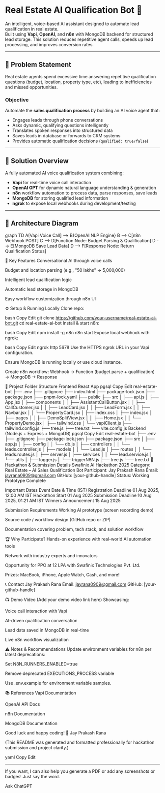 #  Real Estate AI  Qualification Bot 🤖

An intelligent, voice-based AI assistant designed to automate lead qualification in real estate.  
Built using **Vapi**, **OpenAI**, and **n8n** with MongoDB backend for structured lead storage. This solution reduces repetitive agent calls, speeds up lead processing, and improves conversion rates.

---

## 📌 Problem Statement

Real estate agents spend excessive time answering repetitive qualification questions (budget, location, property type, etc), leading to inefficiencies and missed opportunities.

### Objective

Automate the **sales qualification process** by building an AI voice agent that:

- Engages leads through phone conversations
- Asks dynamic, qualifying questions intelligently
- Translates spoken responses into structured data
- Saves leads in database or forwards to CRM systems
- Provides automatic qualification decisions (`qualified: true/false`)

---

## 🚀 Solution Overview

A fully automated AI voice qualification system combining:

- **Vapi** for real-time voice call interaction  
- **OpenAI GPT** for dynamic natural language understanding & generation  
- **n8n** workflow automation to process data, parse responses, save leads  
- **MongoDB** for storing qualified lead information  
- **ngrok** to expose local webhooks during development/testing  

---

## 🧠 Architecture Diagram



graph TD
  A[Vapi Voice Call] --> B{OpenAI NLP Engine}
  B --> C[n8n Webhook POST]
  C --> D[Function Node: Budget Parsing & Qualification]
  D --> E[MongoDB Save Lead Data]
  D --> F[Response Node: Return Qualification Status]
  
🧱 Key Features
Conversational AI through voice calls

Budget and location parsing (e.g., "50 lakhs" → 5,000,000)

Intelligent lead qualification logic

Automatic lead storage in MongoDB

Easy workflow customization through n8n UI

⚙️ Setup & Running Locally
Clone repo:

bash
Copy
Edit
git clone https://github.com/your-username/real-estate-ai-bot.git
cd real-estate-ai-bot
Install & start n8n:

bash
Copy
Edit
npm install -g n8n
n8n start
Expose local webhook with ngrok:

bash
Copy
Edit
ngrok http 5678
Use the HTTPS ngrok URL in your Vapi configuration.

Ensure MongoDB is running locally or use cloud instance.

Create n8n workflow:
Webhook → Function (budget parse + qualification) → MongoDB → Response

📁 Project Folder Structure
Frontend React App
pgsql
Copy
Edit
real-estate-bot
├── .env
├── .gitignore
├── index.html
├── package-lock.json
├── package.json
├── pnpm-lock.yaml
├── public
├── src
│   ├── api.js
│   ├── App.jsx
│   ├── components
│   │   ├── AssistantCallButton.jsx
│   │   ├── CallCustomer.jsx
│   │   ├── LeadCard.jsx
│   │   ├── LeadForm.jsx
│   │   ├── Navbar.jsx
│   │   └── PropertyCard.jsx
│   ├── index.css
│   ├── index.jsx
│   ├── pages
│   │   ├── DemoSplitView.jsx
│   │   ├── Home.jsx
│   │   └── PropertyDemo.jsx
│   ├── tailwind.css
│   └── vapiClient.js
├── tailwind.config.js
├── tree.js
├── tree.txt
└── vite.config.js
Backend (Node.js + Express + MongoDB)
pgsql
Copy
Edit
real-estate-bot
├── .env
├── .gitignore
├── package-lock.json
├── package.json
├── src
│   ├── app.js
│   ├── config
│   │   └── db.js
│   ├── controllers
│   │   └── leads.controller.js
│   ├── models
│   │   └── Lead.js
│   ├── routes
│   │   └── leads.routes.js
│   ├── server.js
│   ├── services
│   │   └── lead.service.js
│   └── utils
│       ├── logger.js
│       └── triggerN8N.js
├── tree.js
└── tree.txt
📄 Hackathon & Submission Details
Swafinix AI Hackathon 2025
Category: Real Estate – AI Sales Qualification Bot
Participant: Jay Prakash Rana
Email: jayrana0909@gmail.com
GitHub: [your-github-handle]
Status: Working Prototype Complete

Important Dates
Event	Date & Time (IST)
Registration Deadline	01 Aug 2025, 12:00 AM IST
Hackathon Start	01 Aug 2025
Submission Deadline	10 Aug 2025, 01:21 AM IST
Winners Announcement	15 Aug 2025

Submission Requirements
Working AI prototype (screen recording demo)

Source code / workflow design (GitHub repo or ZIP)

Documentation covering problem, tech stack, and solution workflow

🏆 Why Participate?
Hands-on experience with real-world AI automation tools

Network with industry experts and innovators

Opportunity for PPO at 12 LPA with Swafinix Technologies Pvt. Ltd.

Prizes: MacBook, iPhone, Apple Watch, Cash, and more!

📞 Contact
Jay Prakash Rana
Email: jayrana0909@gmail.com
GitHub: [your-github-handle]

📺 Demo Video
(Add your demo video link here)
Showcasing:

Voice call interaction with Vapi

AI-driven qualification conversation

Lead data saved in MongoDB in real-time

Live n8n workflow visualization

⚠️ Notes & Recommendations
Update environment variables for n8n per latest deprecations:

Set N8N_RUNNERS_ENABLED=true

Remove deprecated EXECUTIONS_PROCESS variable

Use .env.example for environment variable samples.

📚 References
Vapi Documentation

OpenAI API Docs

n8n Documentation

MongoDB Documentation

Good luck and happy coding! 🚀
Jay Prakash Rana

(This README was generated and formatted professionally for hackathon submission and project clarity.)

yaml
Copy
Edit

---

If you want, I can also help you generate a PDF or add any screenshots or badges! Just say the word.








Ask ChatGPT

